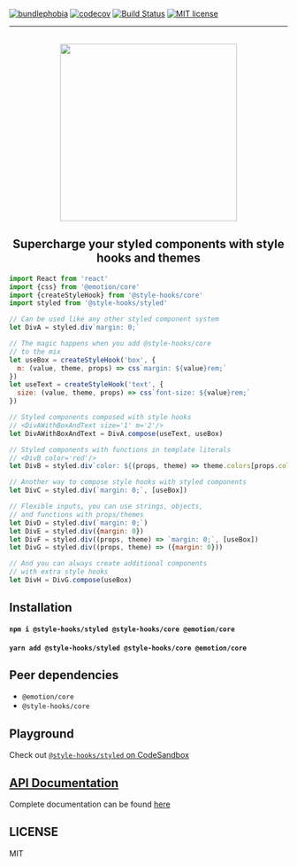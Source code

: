 [![bundlephobia](https://img.shields.io/bundlephobia/minzip/@style-hooks/styled?style=plastic)](https://bundlephobia.com/result?p=@style-hooks/styled)
[![codecov](https://codecov.io/gh/style-hooks/styled/branch/master/graph/badge.svg)](https://codecov.io/gh/style-hooks/styled)
[![Build Status](https://travis-ci.org/style-hooks/styled.svg?branch=master)](https://travis-ci.org/style-hooks/styled)
[![MIT license](https://img.shields.io/badge/License-MIT-blue.svg)](https://jaredlunde.mit-license.org/)

---

<p align=center>
  <br/>
  <img src='https://raw.githubusercontent.com/style-hooks/docs/master/assets/logo%402x.png' width='320'/>
</p>

<h2 align=center>Supercharge your styled components with style hooks and themes</h2>

```jsx harmony
import React from 'react'
import {css} from '@emotion/core'
import {createStyleHook} from '@style-hooks/core'
import styled from '@style-hooks/styled'

// Can be used like any other styled component system
let DivA = styled.div`margin: 0;`

// The magic happens when you add @style-hooks/core
// to the mix
let useBox = createStyleHook('box', {
  m: (value, theme, props) => css`margin: ${value}rem;`
})
let useText = createStyleHook('text', {
  size: (value, theme, props) => css`font-size: ${value}rem;`
})

// Styled components composed with style hooks
// <DivAWithBoxAndText size='1' m='2'/>
let DivAWithBoxAndText = DivA.compose(useText, useBox)

// Styled components with functions in template literals
// <DivB color='red'/>
let DivB = styled.div`color: ${(props, theme) => theme.colors[props.color]};`

// Another way to compose style hooks with styled components
let DivC = styled.div(`margin: 0;`, [useBox])

// Flexible inputs, you can use strings, objects,
// and functions with props/themes
let DivD = styled.div(`margin: 0;`)
let DivE = styled.div({margin: 0})
let DivF = styled.div((props, theme) => `margin: 0;`, [useBox])
let DivG = styled.div((props, theme) => ({margin: 0}))

// And you can always create additional components
// with extra style hooks
let DivH = DivG.compose(useBox)
```

## Installation
#### `npm i @style-hooks/styled @style-hooks/core @emotion/core`
#### `yarn add @style-hooks/styled @style-hooks/core @emotion/core`

## Peer dependencies
- `@emotion/core`
- `@style-hooks/core`

## Playground
Check out
[`@style-hooks/styled` on CodeSandbox](https://codesandbox.io/s/style-hooksstyled-basic-example-y9x6s)

## [API Documentation](https://style-hooks.jaredlunde.com/styled-components/)
Complete documentation can be found 
[here](https://style-hooks.jaredlunde.com/styled-components/)

## LICENSE
MIT